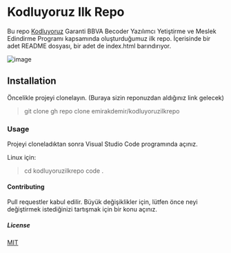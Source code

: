# Kodluyoruz Ilk Repo

Bu repo [Kodluyoruz](https://www.kodluyoruz.org/) Garanti BBVA Becoder Yazılımcı Yetiştirme ve Meslek Edindirme Programı kapsamında oluşturduğumuz ilk repo. İçerisinde bir adet README dosyası, bir adet de index.html barındırıyor.

![image](https://github.com/emirakdemir/kodluyoruzilkrepo/assets/77544885/eb98a50c-89f9-47a9-94e7-76fbea4d3133)


## Installation

Öncelikle projeyi clonelayın. (Buraya sizin reponuzdan aldığınız link gelecek)

>git clone gh repo clone emirakdemir/kodluyoruzilkrepo
### Usage

Projeyi cloneladıktan sonra Visual Studio Code programında açınız.

Linux için:

>cd kodluyoruzilkrepo
code .

#### Contributing

Pull requestler kabul edilir. Büyük değişiklikler için, lütfen önce neyi değiştirmek istediğinizi tartışmak için bir konu açınız.

##### License

[MIT](https://choosealicense.com/licenses/mit/)
